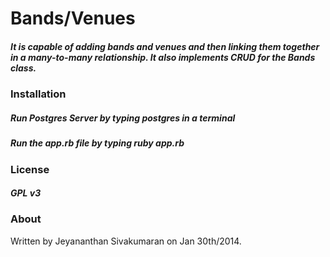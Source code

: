 # Bands/Venues

##### It is capable of adding bands and venues and then linking them together in a many-to-many relationship.  It also implements CRUD for the Bands class.

### Installation

##### Run Postgres Server by typing postgres in a terminal
##### Run the app.rb file by typing ruby app.rb

### License

##### GPL v3  

### About

Written by Jeyananthan Sivakumaran on Jan 30th/2014.
